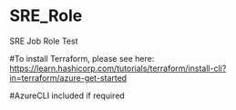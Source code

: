 # SRE_Role
SRE Job Role Test


#To install Terraform, please see here:
https://learn.hashicorp.com/tutorials/terraform/install-cli?in=terraform/azure-get-started

#AzureCLI included if required